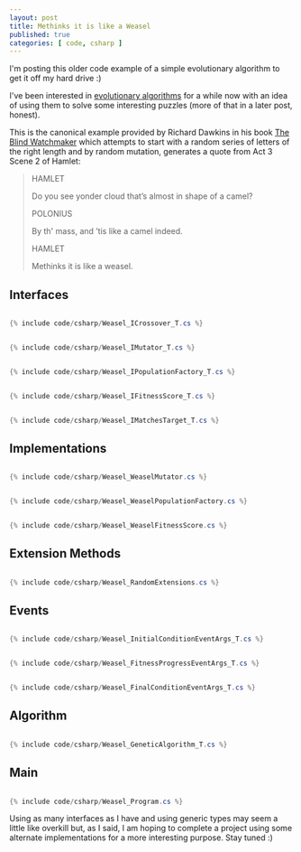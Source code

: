 ```yaml
---
layout: post
title: Methinks it is like a Weasel
published: true
categories: [ code, csharp ]
---
```


I'm posting this older code example of a simple evolutionary algorithm to get 
it off my hard drive :) 

I've been interested in [evolutionary algorithms](http://en.wikipedia.org/wiki/Evolutionary_algorithm) 
for a while now with an idea of using them to solve some interesting puzzles
(more of that in a later post, honest).

This is the canonical example provided by Richard Dawkins in his book 
[The Blind Watchmaker](http://en.wikipedia.org/wiki/The_Blind_Watchmaker) 
which attempts to start with a random series of letters of the right length and 
by random mutation, generates a quote from Act 3 Scene 2 of Hamlet:

<blockquote>
<p>HAMLET</p>
<p>Do you see yonder cloud that’s almost in shape of a camel?</p>
<p>POLONIUS</p>
<p>By th' mass, and ’tis like a camel indeed.</p>
<p>HAMLET</p>
<p>Methinks it is like a weasel.</p>
</blockquote>

## Interfaces 

```csharp

{% include code/csharp/Weasel_ICrossover_T.cs %}

```

```csharp

{% include code/csharp/Weasel_IMutator_T.cs %}

```

```csharp

{% include code/csharp/Weasel_IPopulationFactory_T.cs %}

```

```csharp

{% include code/csharp/Weasel_IFitnessScore_T.cs %}

```

```csharp

{% include code/csharp/Weasel_IMatchesTarget_T.cs %}

```

## Implementations 

```csharp

{% include code/csharp/Weasel_WeaselMutator.cs %}

```

```csharp

{% include code/csharp/Weasel_WeaselPopulationFactory.cs %}

```

```csharp

{% include code/csharp/Weasel_WeaselFitnessScore.cs %}

```

## Extension Methods

```csharp

{% include code/csharp/Weasel_RandomExtensions.cs %}

```

## Events

```csharp

{% include code/csharp/Weasel_InitialConditionEventArgs_T.cs %}

```

```csharp

{% include code/csharp/Weasel_FitnessProgressEventArgs_T.cs %}

```

```csharp

{% include code/csharp/Weasel_FinalConditionEventArgs_T.cs %}

```

## Algorithm

```csharp

{% include code/csharp/Weasel_GeneticAlgorithm_T.cs %}

```

## Main

```csharp

{% include code/csharp/Weasel_Program.cs %}

```

Using as many interfaces as I have and using generic types may seem a little like 
overkill but, as I said, I am hoping to complete a project using some alternate 
implementations for a more interesting purpose. Stay tuned :)

